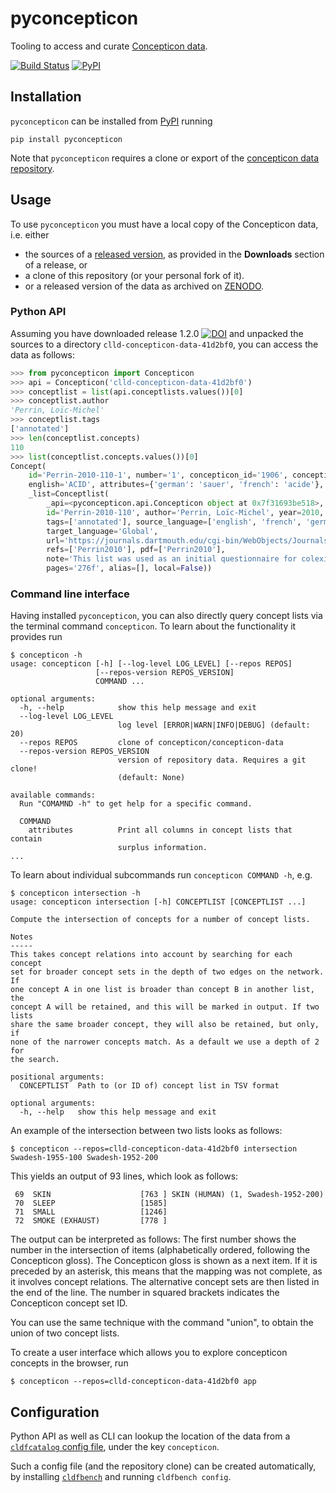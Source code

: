 # pyconcepticon

Tooling to access and curate [Concepticon data](https://github.com/concepticon/concepticon-data).

[![Build Status](https://github.com/concepticon/pyconcepticon/workflows/tests/badge.svg)](https://github.com/concepticon/pyconcepticon/actions?query=workflow%3Atests)
[![PyPI](https://img.shields.io/pypi/v/pyconcepticon.svg)](https://pypi.org/project/pyconcepticon)


## Installation

`pyconcepticon` can be installed from [PyPI](https://pypi.python.org/pypi) running
```shell script
pip install pyconcepticon
```

Note that `pyconcepticon` requires a clone or export of the [concepticon data repository](https://github.com/concepticon/concepticon-data).


## Usage

To use `pyconcepticon` you must have a local copy of the Concepticon data, i.e. either

* the sources of a [released version](https://github.com/concepticon/concepticon-data/releases), as provided in the **Downloads** 
  section of a release, or
* a clone of this repository (or your personal fork of it).
* or a released version of the data as archived on [ZENODO](https://doi.org/10.5281/zenodo.596412).


### Python API

Assuming you have downloaded release 1.2.0 [![DOI](https://zenodo.org/badge/DOI/10.5281/zenodo.1313461.svg)](https://doi.org/10.5281/zenodo.1313461)
and unpacked the sources to a directory `clld-concepticon-data-41d2bf0`, you can access
the data as follows:
```python
>>> from pyconcepticon import Concepticon
>>> api = Concepticon('clld-concepticon-data-41d2bf0')
>>> conceptlist = list(api.conceptlists.values())[0]
>>> conceptlist.author
'Perrin, Loïc-Michel'
>>> conceptlist.tags
['annotated']
>>> len(conceptlist.concepts)
110
>>> list(conceptlist.concepts.values())[0]
Concept(
    id='Perrin-2010-110-1', number='1', concepticon_id='1906', concepticon_gloss='SOUR', gloss=None, 
    english='ACID', attributes={'german': 'sauer', 'french': 'acide'}, 
    _list=Conceptlist(
        _api=<pyconcepticon.api.Concepticon object at 0x7f31693be518>, 
        id='Perrin-2010-110', author='Perrin, Loïc-Michel', year=2010, list_suffix='', items=110, 
        tags=['annotated'], source_language=['english', 'french', 'german'], 
        target_language='Global', 
        url='https://journals.dartmouth.edu/cgi-bin/WebObjects/Journals.woa/xmlpage/1/article/353?htmlOnce=yes', 
        refs=['Perrin2010'], pdf=['Perrin2010'], 
        note='This list was used as an initial questionnaire for colexification studies on a world-wide sample of languages.', 
        pages='276f', alias=[], local=False))
```

### Command line interface

Having installed `pyconcepticon`, you can also directly query concept lists via the terminal command 
`concepticon`. To learn about the functionality it provides run
```shell script
$ concepticon -h
usage: concepticon [-h] [--log-level LOG_LEVEL] [--repos REPOS]
                   [--repos-version REPOS_VERSION]
                   COMMAND ...

optional arguments:
  -h, --help            show this help message and exit
  --log-level LOG_LEVEL
                        log level [ERROR|WARN|INFO|DEBUG] (default: 20)
  --repos REPOS         clone of concepticon/concepticon-data
  --repos-version REPOS_VERSION
                        version of repository data. Requires a git clone!
                        (default: None)

available commands:
  Run "COMAMND -h" to get help for a specific command.

  COMMAND
    attributes          Print all columns in concept lists that contain
                        surplus information.
...
```

To learn about individual subcommands run `concepticon COMMAND -h`, e.g.
```shell script
$ concepticon intersection -h
usage: concepticon intersection [-h] CONCEPTLIST [CONCEPTLIST ...]

Compute the intersection of concepts for a number of concept lists.

Notes
-----
This takes concept relations into account by searching for each concept
set for broader concept sets in the depth of two edges on the network. If
one concept A in one list is broader than concept B in another list, the
concept A will be retained, and this will be marked in output. If two lists
share the same broader concept, they will also be retained, but only, if
none of the narrower concepts match. As a default we use a depth of 2 for
the search.

positional arguments:
  CONCEPTLIST  Path to (or ID of) concept list in TSV format

optional arguments:
  -h, --help   show this help message and exit
```

An example of the intersection between two lists looks as follows:

```shell script
$ concepticon --repos=clld-concepticon-data-41d2bf0 intersection Swadesh-1955-100 Swadesh-1952-200
```

This yields an output of 93 lines, which look as follows:

```shell
 69  SKIN                    [763 ] SKIN (HUMAN) (1, Swadesh-1952-200)
 70  SLEEP                   [1585]
 71  SMALL                   [1246]
 72  SMOKE (EXHAUST)         [778 ]
```

The output can be interpreted as follows: The first number shows the number in the intersection of items 
(alphabetically ordered, following the Concepticon gloss). The Concepticon gloss is shown as a next item. 
If it is preceded by an asterisk, this means that the mapping was not complete, as it involves concept relations. 
The alternative concept sets are then listed in the end of the line. 
The number in squared brackets indicates the Concepticon concept set ID.

You can use the same technique with the command "union", to obtain the union of two concept lists.

To create a user interface which allows you to explore concepticon concepts in the browser, run
```shell script
$ concepticon --repos=clld-concepticon-data-41d2bf0 app
```


## Configuration

Python API as well as CLI can lookup the location of the data from a
[`cldfcatalog` config file](https://github.com/cldf/cldfcatalog/#configuration), under the key `concepticon`.

Such a config file (and the repository clone) can be created automatically,
by installing [`cldfbench`](https://pypi.org/cldfbench) and running
`cldfbench config`.
